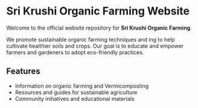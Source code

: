 # Sri Krushi Organic Farming Website

Welcome to the official website repository for **Sri Krushi Organic Farming**.

We promote sustainable organic farming techniques and ing to help cultivate healthier soils and crops. Our goal is to educate and empower farmers and gardeners to adopt eco-friendly practices.

## Features

- Information on organic farming and Vermicomposting
- Resources and guides for sustainable agriculture
- Community initiatives and educational materials
